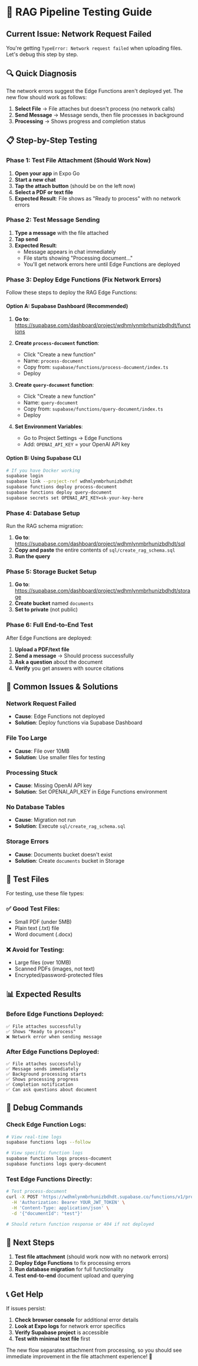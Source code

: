 # 🧪 RAG Pipeline Testing Guide

## Current Issue: Network Request Failed

You're getting `TypeError: Network request failed` when uploading files. Let's debug this step by step.

## 🔍 **Quick Diagnosis**

The network errors suggest the Edge Functions aren't deployed yet. The new flow should work as follows:

1. **Select File** → File attaches but doesn't process (no network calls)
2. **Send Message** → Message sends, then file processes in background
3. **Processing** → Shows progress and completion status

## 📋 **Step-by-Step Testing**

### **Phase 1: Test File Attachment (Should Work Now)**

1. **Open your app** in Expo Go
2. **Start a new chat**
3. **Tap the attach button** (should be on the left now)
4. **Select a PDF or text file**
5. **Expected Result**: File shows as "Ready to process" with no network errors

### **Phase 2: Test Message Sending**

1. **Type a message** with the file attached
2. **Tap send**
3. **Expected Result**: 
   - Message appears in chat immediately
   - File starts showing "Processing document..." 
   - You'll get network errors here until Edge Functions are deployed

### **Phase 3: Deploy Edge Functions (Fix Network Errors)**

Follow these steps to deploy the RAG Edge Functions:

#### **Option A: Supabase Dashboard (Recommended)**

1. **Go to**: https://supabase.com/dashboard/project/wdhmlynmbrhunizbdhdt/functions

2. **Create `process-document` function**:
   - Click "Create a new function"
   - Name: `process-document`
   - Copy from: `supabase/functions/process-document/index.ts`
   - Deploy

3. **Create `query-document` function**:
   - Click "Create a new function" 
   - Name: `query-document`
   - Copy from: `supabase/functions/query-document/index.ts`
   - Deploy

4. **Set Environment Variables**:
   - Go to Project Settings → Edge Functions
   - Add: `OPENAI_API_KEY` = your OpenAI API key

#### **Option B: Using Supabase CLI**

```bash
# If you have Docker working
supabase login
supabase link --project-ref wdhmlynmbrhunizbdhdt
supabase functions deploy process-document
supabase functions deploy query-document
supabase secrets set OPENAI_API_KEY=sk-your-key-here
```

### **Phase 4: Database Setup**

Run the RAG schema migration:

1. **Go to**: https://supabase.com/dashboard/project/wdhmlynmbrhunizbdhdt/sql
2. **Copy and paste** the entire contents of `sql/create_rag_schema.sql`
3. **Run the query**

### **Phase 5: Storage Bucket Setup**

1. **Go to**: https://supabase.com/dashboard/project/wdhmlynmbrhunizbdhdt/storage
2. **Create bucket** named `documents`
3. **Set to private** (not public)

### **Phase 6: Full End-to-End Test**

After Edge Functions are deployed:

1. **Upload a PDF/text file**
2. **Send a message** → Should process successfully
3. **Ask a question** about the document
4. **Verify** you get answers with source citations

## 🐛 **Common Issues & Solutions**

### **Network Request Failed**
- **Cause**: Edge Functions not deployed
- **Solution**: Deploy functions via Supabase Dashboard

### **File Too Large**
- **Cause**: File over 10MB
- **Solution**: Use smaller files for testing

### **Processing Stuck**
- **Cause**: Missing OpenAI API key
- **Solution**: Set OPENAI_API_KEY in Edge Functions environment

### **No Database Tables**
- **Cause**: Migration not run
- **Solution**: Execute `sql/create_rag_schema.sql`

### **Storage Errors**
- **Cause**: Documents bucket doesn't exist
- **Solution**: Create `documents` bucket in Storage

## 📱 **Test Files**

For testing, use these file types:

### **✅ Good Test Files:**
- Small PDF (under 5MB)
- Plain text (.txt) file
- Word document (.docx)

### **❌ Avoid for Testing:**
- Large files (over 10MB)
- Scanned PDFs (images, not text)
- Encrypted/password-protected files

## 📊 **Expected Results**

### **Before Edge Functions Deployed:**
```
✅ File attaches successfully
✅ Shows "Ready to process"
❌ Network error when sending message
```

### **After Edge Functions Deployed:**
```
✅ File attaches successfully  
✅ Message sends immediately
✅ Background processing starts
✅ Shows processing progress
✅ Completion notification
✅ Can ask questions about document
```

## 🔧 **Debug Commands**

### **Check Edge Function Logs:**
```bash
# View real-time logs
supabase functions logs --follow

# View specific function logs  
supabase functions logs process-document
supabase functions logs query-document
```

### **Test Edge Functions Directly:**
```bash
# Test process-document
curl -X POST 'https://wdhmlynmbrhunizbdhdt.supabase.co/functions/v1/process-document' \
  -H 'Authorization: Bearer YOUR_JWT_TOKEN' \
  -H 'Content-Type: application/json' \
  -d '{"documentId": "test"}'

# Should return function response or 404 if not deployed
```

## 🎯 **Next Steps**

1. **Test file attachment** (should work now with no network errors)
2. **Deploy Edge Functions** to fix processing errors
3. **Run database migration** for full functionality
4. **Test end-to-end** document upload and querying

## 📞 **Get Help**

If issues persist:

1. **Check browser console** for additional error details
2. **Look at Expo logs** for network error specifics  
3. **Verify Supabase project** is accessible
4. **Test with minimal text file** first

The new flow separates attachment from processing, so you should see immediate improvement in the file attachment experience! 🚀 